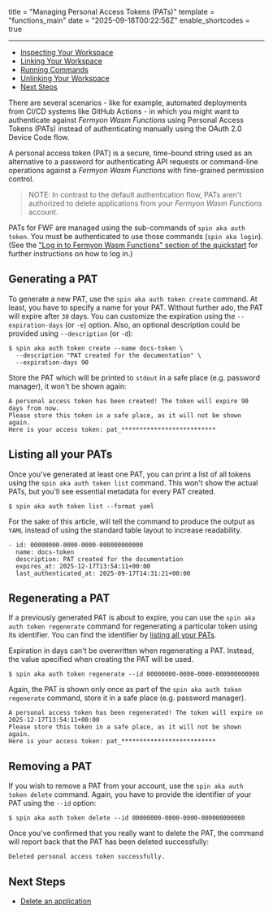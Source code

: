 title = "Managing Personal Access Tokens (PATs)"
template = "functions_main"
date = "2025-09-18T00:22:56Z"
enable_shortcodes = true

---
- [Inspecting Your Workspace](#inspecting-your-workspace)
- [Linking Your Workspace](#linking-your-workspace)
- [Running Commands](#running-commands)
- [Unlinking Your Workspace](#unlinking-your-workspace)
- [Next Steps](#next-steps)

There are several scenarios - like for example, automated deployments from CI/CD systems like GitHub Actions - in which you might want to authenticate against *Fermyon Wasm Functions* using Personal Access Tokens (PATs) instead of authenticating manually using the OAuth 2.0 Device Code flow. 

A personal access token (PAT) is a secure, time-bound string used as an alternative to a password for authenticating API requests or command-line operations against a *Fermyon Wasm Functions* with fine-grained permission control.

> NOTE: In contrast to the default authentication flow, PATs aren't authorized to delete applications from your _Fermyon Wasm Functions_ account.

PATs for FWF are managed using the sub-commands of `spin aka auth token`. You must be authenticated to use those commands (`spin aka login`). (See the ["Log in to Fermyon Wasm Functions" section of the quickstart](quickstart#log-in-to-the-fermyon-wasm-functions) for further instructions on how to log in.)

## Generating a PAT

To generate a new PAT, use the `spin aka auth token create` command. At least, you have to specify a name for your PAT. Without further ado, the PAT will expire after `30` days. You can customize the expiration using the `--expiration-days` (or `-e`) option. Also, an optional description could be provided using `--description` (or `-d`): 

<!-- @selectiveCpy -->

```console
$ spin aka auth token create --name docs-token \
  --description "PAT created for the documentation" \
  --expiration-days 90
```
Store the PAT which will be printed to `stdout` in a safe place (e.g. password manager), it won't be shown again:

<!-- @nocpy -->

```console
A personal access token has been created! The token will expire 90 days from now.
Please store this token in a safe place, as it will not be shown again.
Here is your access token: pat_**************************
```

## Listing all your PATs

Once you've generated at least one PAT, you can print a list of all tokens using the `spin aka auth token list` command. This won't show the actual PATs, but you'll see essential metadata for every PAT created.

<!-- @selectiveCpy -->

```console
$ spin aka auth token list --format yaml
```

For the sake of this article, will tell the command to produce the output as `YAML` instead of using the standard table layout to increase readability.

<!-- @nocpy -->

```console
- id: 00000000-0000-0000-000000000000
  name: docs-token
  description: PAT created for the documentation
  expires_at: 2025-12-17T13:54:11+00:00
  last_authenticated_at: 2025-09-17T14:31:21+00:00
```
## Regenerating a PAT

If a previously generated PAT is about to expire, you can use the `spin aka auth token regenerate` command for regenerating a particular token using its identifier. You can find the identifier by [listing all your PATs](#listing-all-your-pats). 

Expiration in days can't be overwritten when regenerating a PAT. Instead, the value specified when creating the PAT will be used. 

<!-- @selectiveCpy -->

```console
$ spin aka auth token regenerate --id 00000000-0000-0000-000000000000
```
Again, the PAT is shown only once as part of the `spin aka auth token regenerate` command, store it in a safe place (e.g. password manager).

<!-- @nocpy -->

```console
A personal access token has been regenerated! The token will expire on 2025-12-17T13:54:11+00:00
Please store this token in a safe place, as it will not be shown again.
Here is your access token: pat_**************************
```

## Removing a PAT

If you wish to remove a PAT from your account, use the `spin aka auth token delete` command. Again, you have to provide the identifier of your PAT using the `--id` option:

<!-- @selectiveCpy -->

```console
$ spin aka auth token delete --id 00000000-0000-0000-000000000000
```

Once you've confirmed that you really want to delete the PAT, the command will report back that the PAT has been deleted successfully:
<!-- @nocpy -->

```console
Deleted personal access token successfully.
```

## Next Steps

- [Delete an application](delete)